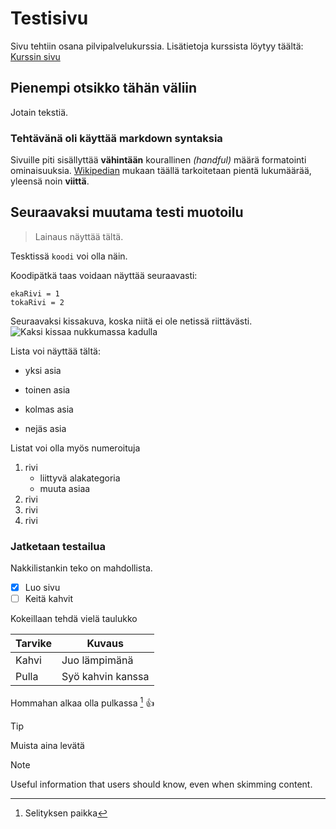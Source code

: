 # Testisivu

Sivu tehtiin osana pilvipalvelukurssia. Lisätietoja kurssista löytyy täältä: [Kurssin sivu](https://vanha.oamk.fi/opinto-opas/opintojen-sisalto/opintojaksohaku?sivu=oj_kuvaus&koodi1=IN00CT04&kieli=&opas=) 


## Pienempi otsikko tähän väliin
Jotain tekstiä.

### Tehtävänä oli käyttää markdown syntaksia

Sivuille piti sisällyttää **vähintään** kourallinen *(handful)* määrä formatointi ominaisuuksia. [Wikipedian](https://en.wiktionary.org/wiki/handful) mukaan täällä tarkoitetaan pientä lukumäärää, yleensä noin **viittä**.


## Seuraavaksi muutama testi muotoilu
>Lainaus näyttää tältä.

Tesktissä `koodi` voi olla näin.

Koodipätkä taas voidaan näyttää seuraavasti:
```
ekaRivi = 1
tokaRivi = 2
```
Seuraavaksi kissakuva, koska niitä ei ole netissä riittävästi.
![Kaksi kissaa nukkumassa kadulla](https://upload.wikimedia.org/wikipedia/commons/3/37/2_russian_street_cats-crop.jpg)

Lista voi näyttää tältä:
+ yksi asia
- toinen asia
* kolmas asia
- nejäs asia


Listat voi olla myös numeroituja
1. rivi
    - liittyvä alakategoria
    - muuta asiaa
1. rivi
1. rivi
1. rivi

### Jatketaan testailua
Nakkilistankin teko on mahdollista.
- [x]  Luo sivu
- [ ]  Keitä kahvit

Kokeillaan tehdä vielä taulukko

| Tarvike| Kuvaus |
| ----------- | ----------- |
| Kahvi | Juo lämpimänä|
| Pulla | Syö kahvin kanssa |

Hommahan alkaa olla pulkassa [^1]
:thumbsup:

[^1]: Selityksen paikka

> [!TIP]
> Muista aina levätä

> [!NOTE]
> Useful information that users should know, even when skimming content.
